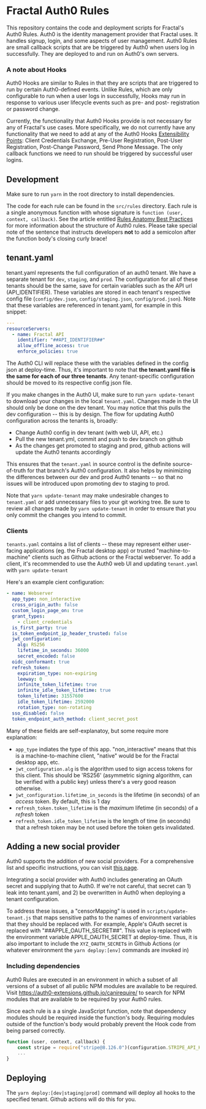 # Fractal Auth0 Rules

This repository contains the code and deployment scripts for Fractal's Auth0 Rules. Auth0 is the identity management provider that Fractal uses. It handles signup, login, and some aspects of user management. Auth0 Rules are small callback scripts that are be triggered by Auth0 when users log in successfully. They are deployed to and run on Auth0's own servers.

### A note about Hooks

Auth0 Hooks are similar to Rules in that they are scripts that are triggered to run by certain Auth0-defined events. Unlike Rules, which are only configurable to run when a user logs in successfully, Hooks may run in response to various user lifecycle events such as pre- and post- registration or password change.

Currently, the functionality that Auth0 Hooks provide is not necessary for any of Fractal's use cases. More specifically, we do not currently have any functionality that we need to add at any of the Auth0 Hooks [Extensibility Points](https://auth0.com/docs/hooks/extensibility-points): Client Credentials Exchange, Pre-User Registration, Post-User Registration, Post-Change Password, Send Phone Message. The only callback functions we need to run should be triggered by successful user logins.

## Development

Make sure to run `yarn` in the root directory to install dependencies.

The code for each rule can be found in the `src/rules` directory. Each rule is a single anonymous function with whose signature is `function (user, context, callback)`. See the article entitled [Rules Anatomy Best Practices](https://auth0.com/docs/best-practices/rules-best-practices/rules-anatomy-best-practices) for more information about the structure of Auth0 rules. Please take special note of the sentence that instructs developers **not** to add a semicolon after the function body's closing curly brace!

## tenant.yaml

tenant.yaml represents the full configuration of an auth0 tenant. We have a separate tenant for `dev`, `staging`, and `prod`. The configuration for all of these tenants should be the same, save for certain variables such as the API url (API_IDENTIFIER). These variables are stored in each tenant's respective config file (`config/dev.json`, `config/staging.json`, `config/prod.json`). Note that these variables are referenced in tenant.yaml, for example in this snippet:

```yaml
---
resourceServers:
  - name: Fractal API
    identifier: "##API_IDENTIFIER##"
    allow_offline_access: true
    enforce_policies: true
```

The Auth0 CLI will replace these with the variables defined in the config json at deploy-time. Thus, it's important to note that **the tenant.yaml file is the same for each of our three tenants**. Any tenant-specific configuration should be moved to its respective config json file.

If you make changes in the Auth0 UI, make sure to run `yarn update-tenant` to download your changes in the local `tenant.yaml`. Changes made in the UI should only be done on the dev tenant. You may notice that this pulls the dev configuration -- this is by design. The flow for updating Auth0 configuration across the tenants is, broadly:

- Change Auth0 config in dev tenant (with web UI, API, etc.)
- Pull the new tenant.yml, commit and push to dev branch on github
- As the changes get promoted to staging and prod, github actions will update the Auth0 tenants accordingly

This ensures that the `tenant.yaml` in source control is the definite source-of-truth for that branch's Auth0 configuration. It also helps by minimizing the differences between our dev and prod Auth0 tenants -- so that no issues will be introduced upon promoting dev to staging to prod.

Note that `yarn update-tenant` may make undesirable changes to `tenant.yaml` or add unnecessary files to your git working tree. Be sure to review all changes made by `yarn update-tenant` in order to ensure that you only commit the changes you intend to commit.

### Clients

`tenants.yaml` contains a list of clients -- these may represent either user-facing applications (eg. the Fractal desktop app) or trusted "machine-to-machine" clients such as Github actions or the Fractal webserver. To add a client, it's recommended to use the Auth0 web UI and updating `tenant.yaml` with `yarn update-tenant`

Here's an example cient configuration:

```yaml
- name: Webserver
  app_type: non_interactive
  cross_origin_auth: false
  custom_login_page_on: true
  grant_types:
    - client_credentials
  is_first_party: true
  is_token_endpoint_ip_header_trusted: false
  jwt_configuration:
    alg: RS256
    lifetime_in_seconds: 36000
    secret_encoded: false
  oidc_conformant: true
  refresh_token:
    expiration_type: non-expiring
    leeway: 0
    infinite_token_lifetime: true
    infinite_idle_token_lifetime: true
    token_lifetime: 31557600
    idle_token_lifetime: 2592000
    rotation_type: non-rotating
  sso_disabled: false
  token_endpoint_auth_method: client_secret_post
```

Many of these fields are self-explanatoy, but some require more explanation:

- `app_type` indiates the type of this app. "non_interactive" means that this is a machine-to-machine client, "native" would be for the Fractal desktop app, etc.
- `jwt_configuration.alg` is the algorithm used to sign access tokens for this client. This should be 'RS256' (asymmetric signing algorithm, can be verified with a public key) unless there's a very good reason otherwise.
- `jwt_configuration.lifetime_in_seconds` is the lifetime (in seconds) of an _access_ token. By default, this is 1 day
- `refresh_token.token_lifetime` is the _maximum_ lifetime (in seconds) of a _refresh_ token
- `refresh_token.idle_token_lifetime` is the length of time (in seconds) that a refresh token may be not used before the token gets invalidated.

## Adding a new social provider

Auth0 supports the addition of new social providers. For a comprehensive list and specific instructions, you can visit [this page](https://auth0.com/docs/connections/identity-providers-social).

Integrating a social provider with Auth0 includes generating an OAuth secret and supplying that to Auth0. If we're not careful, that secret can 1) leak into tenant.yaml, and 2) be overwritten in Auth0 when deploying a tenant configuration.

To address these issues, a "censorMapping" is used in `scripts/update-tenant.js` that maps sensitive paths to the names of environment variables that they should be replaced with. For example, Apple's OAuth secret is replaced with "##APPLE_OAUTH_SECRET##". This value is replaced with the environment variable APPLE_OAUTH_SECRET at deploy-time. Thus, it is also important to include the `XYZ_OAUTH_SECRET`s in Github Actions (or whatever environment the `yarn deploy:[env]` commands are invoked in)

### Including dependencies

Auth0 Rules are executed in an environment in which a subset of all versions of a subset of all public NPM modules are available to be required. Visit https://auth0-extensions.github.io/canirequire/ to search for NPM modules that are available to be required by your Auth0 rules.

Since each rule is a a single JavaScript function, note that dependency modules should be required inside the function's body. Requiring modules outside of the function's body would probably prevent the Hook code from being parsed correctly.

```javascript
function (user, context, callback) {
    const stripe = require("stripe@8.126.0")(configuration.STRIPE_API_KEY)
    ...
}
```

## Deploying

The `yarn deploy:[dev|staging|prod]` command will deploy all hooks to the specified tenant. Github actions will do this for you.
